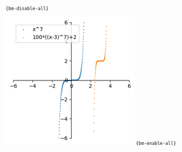 `{bm-disable-all}`

![Graph(s) of x^7,100*((x-3)^7)+2](calculus_dd1206d7759003cae1034f2c1a8ed0e5.png)
`{bm-enable-all}`

